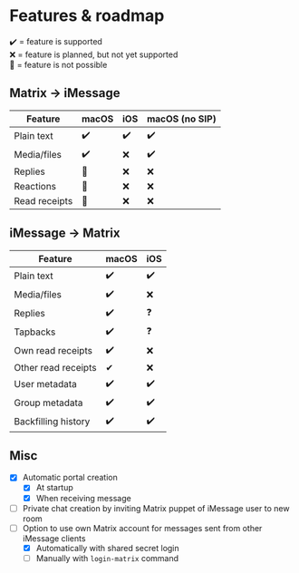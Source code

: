 # Features & roadmap
✔️ = feature is supported  
❌ = feature is planned, but not yet supported  
🛑 = feature is not possible

## Matrix → iMessage
| Feature       | macOS | iOS | macOS (no SIP) |
|---------------|-------|-----|----------------|
| Plain text    | ✔️    | ✔️  | ✔️             |
| Media/files   | ✔️    | ❌  | ✔️             |
| Replies       | 🛑    | ❌  | ❌             |
| Reactions     | 🛑    | ❌  | ❌             |
| Read receipts | 🛑    | ❌  | ❌             |

## iMessage → Matrix
| Feature             | macOS | iOS |
|---------------------|-------|-----|
| Plain text          | ✔️    | ✔️  |
| Media/files         | ✔️    | ❌  |
| Replies             | ✔️    | ❓️  |
| Tapbacks            | ✔️    | ❓️  |
| Own read receipts   | ✔️    | ❌  |
| Other read receipts | ✔    | ❌  |
| User metadata       | ✔️    | ✔️  |
| Group metadata      | ✔️    | ✔️  |
| Backfilling history | ✔️    | ✔️  |

## Misc
* [x] Automatic portal creation
  * [x] At startup
  * [x] When receiving message
* [ ] Private chat creation by inviting Matrix puppet of iMessage user to new room
* [ ] Option to use own Matrix account for messages sent from other iMessage clients
  * [x] Automatically with shared secret login
  * [ ] Manually with `login-matrix` command
